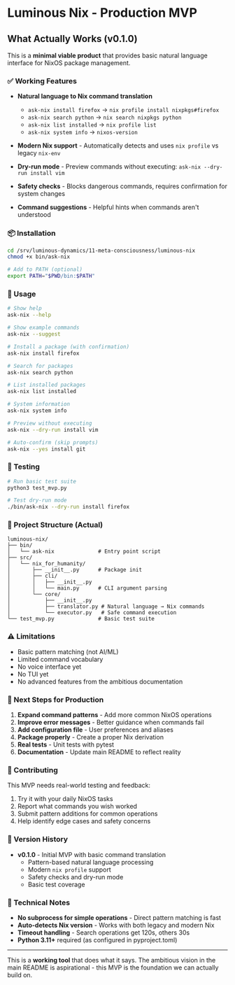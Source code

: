 # Luminous Nix - Production MVP

## What Actually Works (v0.1.0)

This is a **minimal viable product** that provides basic natural language interface for NixOS package management.

### ✅ Working Features

- **Natural language to Nix command translation** 
  - `ask-nix install firefox` → `nix profile install nixpkgs#firefox`
  - `ask-nix search python` → `nix search nixpkgs python`
  - `ask-nix list installed` → `nix profile list`
  - `ask-nix system info` → `nixos-version`

- **Modern Nix support** - Automatically detects and uses `nix profile` vs legacy `nix-env`
- **Dry-run mode** - Preview commands without executing: `ask-nix --dry-run install vim`
- **Safety checks** - Blocks dangerous commands, requires confirmation for system changes
- **Command suggestions** - Helpful hints when commands aren't understood

### 📦 Installation

```bash
cd /srv/luminous-dynamics/11-meta-consciousness/luminous-nix
chmod +x bin/ask-nix

# Add to PATH (optional)
export PATH="$PWD/bin:$PATH"
```

### 🚀 Usage

```bash
# Show help
ask-nix --help

# Show example commands
ask-nix --suggest

# Install a package (with confirmation)
ask-nix install firefox

# Search for packages
ask-nix search python

# List installed packages
ask-nix list installed

# System information
ask-nix system info

# Preview without executing
ask-nix --dry-run install vim

# Auto-confirm (skip prompts)
ask-nix --yes install git
```

### 🧪 Testing

```bash
# Run basic test suite
python3 test_mvp.py

# Test dry-run mode
./bin/ask-nix --dry-run install firefox
```

### 📂 Project Structure (Actual)

```
luminous-nix/
├── bin/
│   └── ask-nix              # Entry point script
├── src/
│   └── nix_for_humanity/
│       ├── __init__.py      # Package init
│       ├── cli/
│       │   ├── __init__.py
│       │   └── main.py      # CLI argument parsing
│       └── core/
│           ├── __init__.py
│           ├── translator.py # Natural language → Nix commands
│           └── executor.py   # Safe command execution
└── test_mvp.py              # Basic test suite
```

### ⚠️ Limitations

- Basic pattern matching (not AI/ML)
- Limited command vocabulary 
- No voice interface yet
- No TUI yet
- No advanced features from the ambitious documentation

### 🎯 Next Steps for Production

1. **Expand command patterns** - Add more common NixOS operations
2. **Improve error messages** - Better guidance when commands fail
3. **Add configuration file** - User preferences and aliases
4. **Package properly** - Create a proper Nix derivation
5. **Real tests** - Unit tests with pytest
6. **Documentation** - Update main README to reflect reality

### 🤝 Contributing

This MVP needs real-world testing and feedback:

1. Try it with your daily NixOS tasks
2. Report what commands you wish worked
3. Submit pattern additions for common operations
4. Help identify edge cases and safety concerns

### 📝 Version History

- **v0.1.0** - Initial MVP with basic command translation
  - Pattern-based natural language processing
  - Modern `nix profile` support
  - Safety checks and dry-run mode
  - Basic test coverage

### 🔧 Technical Notes

- **No subprocess for simple operations** - Direct pattern matching is fast
- **Auto-detects Nix version** - Works with both legacy and modern Nix
- **Timeout handling** - Search operations get 120s, others 30s
- **Python 3.11+** required (as configured in pyproject.toml)

---

This is a **working tool** that does what it says. The ambitious vision in the main README is aspirational - this MVP is the foundation we can actually build on.
